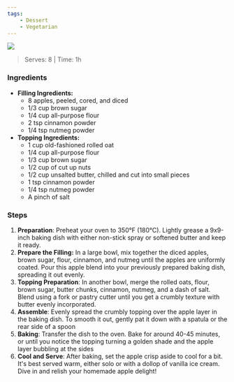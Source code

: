 ```yaml
---
tags: 
	- Dessert
	- Vegetarian
---
```


![](https://i.imgur.com/0wEJh3V.jpg)

>Serves: 8 | Time: 1h
### Ingredients 

- **Filling Ingredients:**
	- 8 apples, peeled, cored, and diced
	- 1/3 cup brown sugar
	- 1/4 cup all-purpose flour
	- 2 tsp cinnamon powder
	- 1/4 tsp nutmeg powder
- **Topping Ingredients:**
	- 1 cup old-fashioned rolled oat
	- 1/4 cup all-purpose flour
	- 1/3 cup brown sugar
	- 1/2 cup of cut up nuts
	- 1/2 cup unsalted butter, chilled and cut into small pieces
	- 1 tsp cinnamon powder
	- 1/4 tsp nutmeg powder
	- A pinch of salt
### Steps
1. **Preparation**: Preheat your oven to 350°F (180°C). Lightly grease a 9x9-inch baking dish with either non-stick spray or softened butter and keep it ready.
2. **Prepare the Filling:** In a large bowl, mix together the diced apples, brown sugar, flour, cinnamon, and nutmeg until the apples are uniformly coated. Pour this apple blend into your previously prepared baking dish, spreading it out evenly.
3. **Topping Preparation**: In another bowl, merge the rolled oats, flour, brown sugar, butter chunks, cinnamon, nutmeg, and a dash of salt. Blend using a fork or pastry cutter until you get a crumbly texture with butter evenly incorporated.
4. **Assemble**: Evenly spread the crumbly topping over the apple layer in the baking dish. To smooth it out, gently pat it down with a spatula or the rear side of a spoon
5. **Baking**: Transfer the dish to the oven. Bake for around 40-45 minutes, or until you notice the topping turning a golden shade and the apple layer bubbling at the sides
6. **Cool and Serve**: After baking, set the apple crisp aside to cool for a bit. It's best served warm, either solo or with a dollop of vanilla ice cream. Dive in and relish your homemade apple delight!